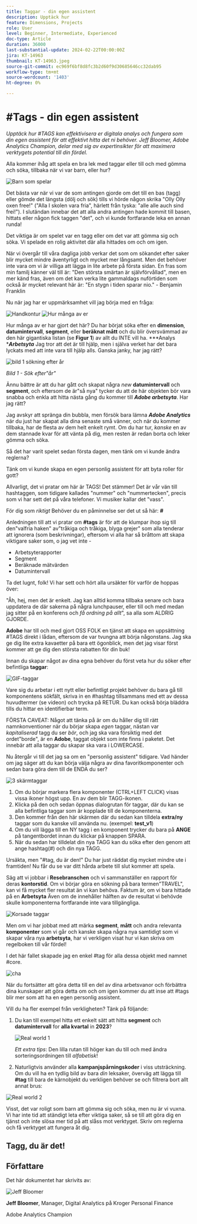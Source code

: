 ```yaml
---
title: Taggar - din egen assistent
description: Upptäck hur
feature: Dimensions, Projects
role: User
level: Beginner, Intermediate, Experienced
doc-type: Article
duration: 36000
last-substantial-update: 2024-02-22T00:00:00Z
jira: KT-14963
thumbnail: KT-14963.jpeg
source-git-commit: ec969f6bf8d8fc3b2d60f9d30685646cc32dab95
workflow-type: tm+mt
source-wordcount: '1403'
ht-degree: 0%

---
```



# #Tags - din egen assistent

_Upptäck hur #TAGS kan effektivisera er digitala analys och fungera som din egen assistent för att effektivt hitta det ni behöver. Jeff Bloomer, Adobe Analytics Champion, delar med sig av expertinsikter för att maximera verktygets potential till din fördel._

Alla kommer ihåg att spela en bra lek med taggar eller till och med gömma och söka, tillbaka när vi var barn, eller hur?

![Barn som spelar](assets/kids-playing.jpeg)

Det bästa var när vi var de som antingen gjorde om det till en bas (tagg) eller gömde det längsta (dölj och sök) tills vi hörde någon skrika &quot;Olly Olly oxen free!&quot; (&quot;Alla I skolen vara fria&quot;, härlett från tyska: &quot;alle alle auch sind frei!&quot;).  I slutändan innebar det att alla andra antingen hade kommit till basen, hittats eller någon fick taggen &quot;det&quot;, och vi kunde fortfarande leka en annan runda!

Det viktiga är om spelet var en tagg eller om det var att gömma sig och söka. Vi spelade en rolig aktivitet där alla hittades om och om igen.

När vi övergår till våra dagliga jobb verkar det som om sökandet efter saker blir mycket mindre äventyrligt och mycket mer långsamt. Men det behöver inte vara om vi är villiga att lägga in lite arbete på första sidan.  En fras som min familj känner väl till är: &quot;Den största smärtan är självförvållad&quot;, men en mer känd fras, även om det kan verka lite gammaldags nuförtiden som också är mycket relevant här är: &quot;En stygn i tiden sparar nio.&quot; - Benjamin Franklin

Nu när jag har er uppmärksamhet vill jag börja med en fråga:


![Handkontur](assets/hand-outline.png) ![Hur många av er](assets/how-many-of-you.png)

Hur många av er har gjort det här?  Du har börjat söka efter en **dimension**, **datumintervall**, **segment**, eller **beräknat mått** och du blir översvämmad av den här gigantiska listan (se **Figur 1**) av allt du INTE vill ha.  ***Analys ****Arbetsyta*** Jag tror att det är till hjälp, men i själva verket har det bara lyckats med att inte vara till hjälp alls.  Ganska janky, har jag rätt?

![bild 1 sökning efter år](assets/figure-1-search-for-year.png)

*Bild 1 - Sök efter&quot;år&quot;*

Ännu bättre är att du har gått och skapat några *new* **datumintervall** och **segment**, och eftersom de är&quot;så nya&quot; tycker du att de här objekten bör vara snabba och enkla att hitta nästa gång du kommer till ***Adobe arbetsyta***. Har jag rätt?

Jag avskyr att spränga din bubbla, men försök bara lämna ***Adobe Analytics*** när du just har skapat alla dina senaste små vänner, och när du kommer tillbaka, har de flesta av dem helt enkelt rymt.  Om du har tur, *kanske* en av dem stannade kvar för att vänta på dig, men resten är redan borta och leker gömma och söka.


Så det har varit spelet sedan första dagen, men tänk om vi kunde ändra reglerna?

Tänk om vi kunde skapa en egen personlig assistent för att byta roller för gott?

Allvarligt, det vi pratar om här är TAGS!  Det stämmer!  Det är vår vän till hashtaggen, som tidigare kallades &quot;nummer&quot; och &quot;nummertecken&quot;, precis som vi har sett det på våra telefoner.  Vi musiker kallar det &quot;vass&quot;.

För dig som *riktigt* Behöver du en påminnelse ser det ut så här: **#**

Anledningen till att vi pratar om **#tags** är för att de klumpar ihop sig till den&quot;valfria haken&quot; av&quot;tråkiga och tråkiga, blyga grejer&quot; som alla tenderar att ignorera (som beskrivningar), eftersom vi alla har så bråttom att skapa viktigare saker som, o jag vet inte -

- Arbetsyterapporter
- Segment
- Beräknade mätvärden
- Datumintervall

Ta det lugnt, folk!  Vi har sett och hört alla ursäkter för varför de hoppas över:

&quot;Åh, hej, men det är enkelt.  Jag kan alltid komma tillbaka senare och bara uppdatera de där sakerna på några lunchpauser, eller till och med medan jag sitter på en konferens och *få ordning på allt*&quot;, sa alla som ALDRIG GJORDE.


**Adobe** har till och med gjort OSS FOLK en tjänst att skapa en uppsättning #TAGS direkt i lådan, eftersom de var tvungna att börja någonstans.  Jag ska ge dig lite extra kavaetter på bara ett ögonblick, men det jag visar först kommer att ge dig den största rabatten för din buk!

Innan du skapar något av dina egna behöver du först veta hur du söker efter befintliga **taggar**:

![GIF-taggar](assets/tags-gif.gif)

Vare sig du arbetar i ett nytt eller befintligt projekt behöver du bara gå till komponentens sökfält, skriva in en #hashtag tillsammans med ett av dessa huvudtermer (se videon) och trycka på RETUR. Du kan också börja bläddra tills du hittar en identifierbar term.

FÖRSTA CAVEAT: Något att tänka på är om du håller dig till rätt namnkonventioner när du börjar skapa *egen* taggar, nästan var *kapitaliserad* tagg du ser *bör*, och jag ska vara försiktig med det ordet&quot;borde&quot;, är en **Adobe**, taggat objekt som inte finns i paketet.  Det innebär att alla taggar du skapar ska vara i LOWERCASE.


Nu återgår vi till det jag sa om en &quot;personlig assistent&quot; tidigare.  Vad händer om jag säger att du kan börja välja några av dina favoritkomponenter och sedan bara göra dem till de ENDA du ser?

![3 skärmtaggar](assets/3-screens-tags.png)


1. Om du börjar markera flera komponenter (CTRL+LEFT CLICK) visas vissa ikoner högst upp.  En av dem blir TAGG-ikonen.
1. Klicka på den och sedan öppnas dialogrutan för taggar, där du kan se alla befintliga taggar som är kopplade till de komponenterna.
1. Den kommer från den här skärmen där du sedan kan tilldela **extra/ny** taggar som du kanske vill använda nu.  (exempel: **test\_v1**)
1. Om du vill lägga till en NY tagg i en komponent trycker du bara på **ANGE** på tangentbordet innan du klickar på knappen SPARA.
1. När du sedan har tilldelat din nya TAGG kan du söka efter den genom att ange hashtag(#) och din nya TAGG.

Ursäkta, men &quot;#tag, du är den!&quot;  Du har just räddat dig mycket mindre ute i framtiden!  Nu får du se var ditt hårda arbete till slut kommer att spela.

Säg att vi jobbar i **Resebranschen** och vi sammanställer en rapport för deras **kontorstid**.  Om vi börjar göra en sökning på bara termen&quot;TRAVEL&quot;, kan vi få mycket fler resultat än vi kan behöva.  Faktum är, om vi bara hittade på en **Arbetsyta** Även om de innehåller hälften av de resultat vi behövde skulle komponenterna fortfarande inte vara tillgängliga.

![Korsade taggar](assets/crooked-tags.png)

Men om vi har jobbat med att märka **segment**, **mått** och andra relevanta **komponenter** som vi går och kanske skapa några nya samtidigt som vi skapar våra nya **arbetsyta**, har vi verkligen visat hur vi kan skriva om regelboken till vår fördel!

I det här fallet skapade jag en enkel #tag för alla dessa objekt med namnet #core.

![cha](assets/cha-ching.png)

När du fortsätter att göra detta till en del av dina arbetsvanor och förbättra dina kunskaper att göra detta om och om igen kommer du att inse att #tags blir mer som att ha en egen personlig assistent.

Vill du ha fler exempel från verkligheten? Tänk på följande:

1. Du kan till exempel hitta ett enkelt sätt att hitta **segment** och **datumintervall** for **alla kvartal** in **2023**?

   ![Real world 1](assets/real-world-1.png)

   *Ett extra tips*: Den lilla rutan till höger kan du till och med ändra sorteringsordningen till *alfabetisk*!


1. Naturligtvis använder alla **kampanjspårningskoder** i viss utsträckning.  Om du vill ha en tydlig bild av bara *din* leksaker, överväg att lägga till **#tag** till bara de kärnobjekt du verkligen behöver se och filtrera bort allt annat brus:

![Real world 2](assets/real-world-2.png)

Visst, det var roligt som barn att gömma sig och söka, men nu är vi vuxna.  Vi har inte tid att ständigt leta efter viktiga saker, så se till att göra dig en tjänst och inte slösa mer tid på att slåss mot verktyget.  Skriv om reglerna och få verktyget att fungera åt dig.

## Tagg, du är det!


## Författare

Det här dokumentet har skrivits av:

![Jeff Bloomer](assets/jeff-bloomer.png)

**Jeff Bloomer**, Manager, Digital Analytics på Kroger Personal Finance

Adobe Analytics Champion







